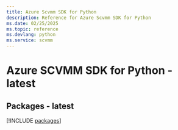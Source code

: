 ```yaml
---
title: Azure Scvmm SDK for Python
description: Reference for Azure Scvmm SDK for Python
ms.date: 02/25/2025
ms.topic: reference
ms.devlang: python
ms.service: scvmm
---
```

# Azure SCVMM SDK for Python - latest
## Packages - latest
[!INCLUDE [packages](scvmm-index.md)]
